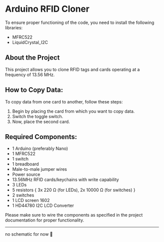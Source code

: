 # Arduino RFID Cloner

To ensure proper functioning of the code, you need to install the following libraries:
- MFRC522
- LiquidCrystal_I2C

## About the Project

This project allows you to clone RFID tags and cards operating at a frequency of 13.56 MHz.

## How to Copy Data:

To copy data from one card to another, follow these steps:
1. Begin by placing the card from which you want to copy data.
2. Switch the toggle switch.
3. Now, place the second card.

## Required Components:

- 1 Arduino (preferably Nano)
- 1 MFRC522
- 1 switch
- 1 breadboard
- Male-to-male jumper wires
- Power source
- 13.56MHz RFID cards/keychains with write capability
- 3 LEDs
- 5 resistors { 3x 220 Ω (for LEDs), 2x 10000 Ω (for switches) }
- 2 switches
- 1 LCD screen 1602
- 1 HD44780 I2C LCD Converter

Please make sure to wire the components as specified in the project documentation for proper functionality.

---

no schematic for now 🗿